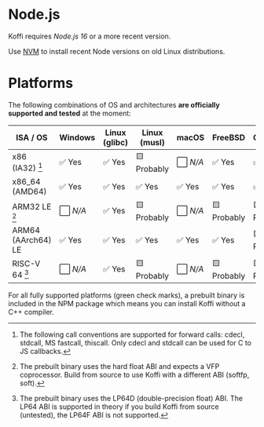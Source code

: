# Node.js

Koffi requires _Node.js 16_ or a more recent version.

Use [NVM](https://github.com/nvm-sh/nvm) to install recent Node versions on old Linux distributions.

# Platforms

The following combinations of OS and architectures __are officially supported and tested__ at the moment:

ISA / OS           | Windows     | Linux (glibc) | Linux (musl) | macOS       | FreeBSD     | OpenBSD
------------------ | ----------- | ------------- | ------------ | ----------- | ----------- | --------
x86 (IA32) [^1]    | ✅ Yes      | ✅ Yes        | 🟨 Probably  | ⬜️ *N/A*    | ✅ Yes      | ✅ Yes
x86_64 (AMD64)     | ✅ Yes      | ✅ Yes        | ✅ Yes       | ✅ Yes      | ✅ Yes      | ✅ Yes
ARM32 LE [^2]      | ⬜️ *N/A*    | ✅ Yes        | 🟨 Probably  | ⬜️ *N/A*    | 🟨 Probably | 🟨 Probably
ARM64 (AArch64) LE | ✅ Yes      | ✅ Yes        | ✅ Yes       | ✅ Yes      | ✅ Yes      | 🟨 Probably
RISC-V 64 [^3]     | ⬜️ *N/A*    | ✅ Yes        | 🟨 Probably  | ⬜️ *N/A*    | 🟨 Probably | 🟨 Probably

[^1]: The following call conventions are supported for forward calls: cdecl, stdcall, MS fastcall, thiscall. Only cdecl and stdcall can be used for C to JS callbacks.
[^2]: The prebuilt binary uses the hard float ABI and expects a VFP coprocessor. Build from source to use Koffi with a different ABI (softfp, soft).
[^3]: The prebuilt binary uses the LP64D (double-precision float) ABI. The LP64 ABI is supported in theory if you build Koffi from source (untested), the LP64F ABI is not supported.

For all fully supported platforms (green check marks), a prebuilt binary is included in the NPM package which means you can install Koffi without a C++ compiler.
